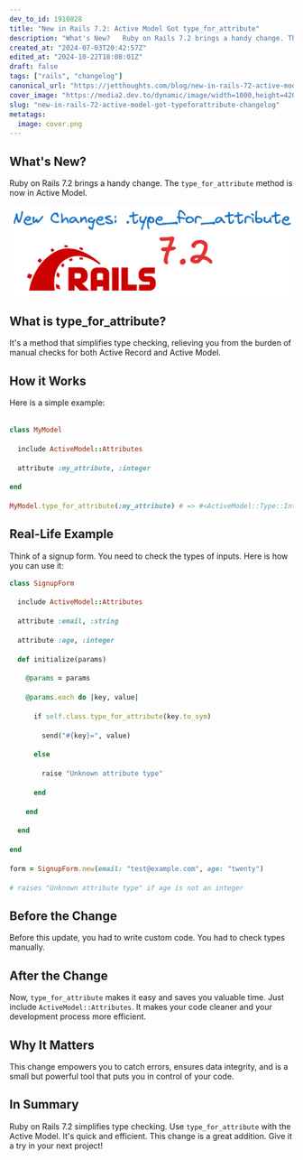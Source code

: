 ```yaml
---
dev_to_id: 1910828
title: "New in Rails 7.2: Active Model Got type_for_attribute"
description: "What's New?   Ruby on Rails 7.2 brings a handy change. The type_for_attribute method is now..."
created_at: "2024-07-03T20:42:57Z"
edited_at: "2024-10-22T18:08:01Z"
draft: false
tags: ["rails", "changelog"]
canonical_url: "https://jetthoughts.com/blog/new-in-rails-72-active-model-got-typeforattribute-changelog/"
cover_image: "https://media2.dev.to/dynamic/image/width=1000,height=420,fit=cover,gravity=auto,format=auto/https%3A%2F%2Fdev-to-uploads.s3.amazonaws.com%2Fuploads%2Farticles%2Fq7fr2kzgiu6257myep7u.png"
slug: "new-in-rails-72-active-model-got-typeforattribute-changelog"
metatags:
  image: cover.png
---
```

## What's New?

Ruby on Rails 7.2 brings a handy change. The `type_for_attribute` method is now in Active Model.

![Image description](file_0.png)

## What is type_for_attribute?

It's a method that simplifies type checking, relieving you from the burden of manual checks for both Active Record and Active Model.

## How it Works

Here is a simple example:

```ruby

class MyModel

  include ActiveModel::Attributes

  attribute :my_attribute, :integer

end

MyModel.type_for_attribute(:my_attribute) # => #<ActiveModel::Type::Integer ...>
```

## Real-Life Example

Think of a signup form. You need to check the types of inputs. Here is how you can use it:

```ruby
class SignupForm

  include ActiveModel::Attributes

  attribute :email, :string

  attribute :age, :integer

  def initialize(params)

    @params = params

    @params.each do |key, value|

      if self.class.type_for_attribute(key.to_sym)

        send("#{key}=", value)

      else

        raise "Unknown attribute type"

      end

    end

  end

end

form = SignupForm.new(email: "test@example.com", age: "twenty")

# raises "Unknown attribute type" if age is not an integer
```

## Before the Change

Before this update, you had to write custom code. You had to check types manually.

## After the Change

Now, `type_for_attribute` makes it easy and saves you valuable time. Just include `ActiveModel::Attributes`. It makes your code cleaner and your development process more efficient.

## Why It Matters

This change empowers you to catch errors, ensures data integrity, and is a small but powerful tool that puts you in control of your code.

## In Summary

Ruby on Rails 7.2 simplifies type checking. Use `type_for_attribute` with the Active Model. It's quick and efficient. This change is a great addition. Give it a try in your next project!
